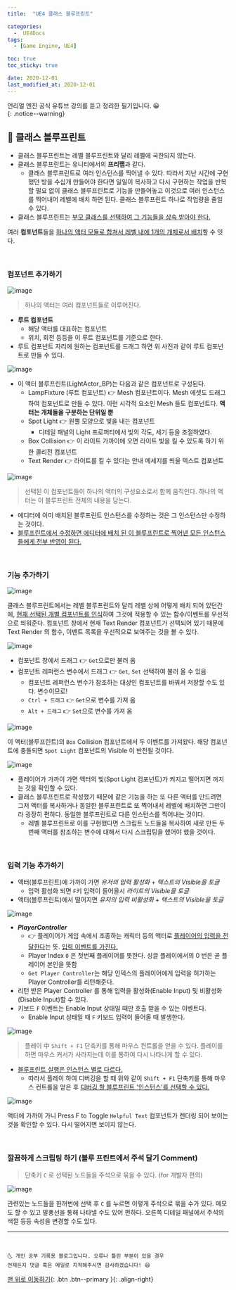 ```yaml
---
title:  "UE4 클래스 블루프린트" 

categories:
  -  UE4Docs
tags:
  - [Game Engine, UE4]

toc: true
toc_sticky: true

date: 2020-12-01
last_modified_at: 2020-12-01
---
```


언리얼 엔진 공식 유튜브 강의를 듣고 정리한 필기입니다. 😀  
{: .notice--warning}


## 🚖 클래스 블루프린트

- 클래스 블루프린트는 레벨 블루프린트와 달리 레벨에 국한되지 않는다.
- 클래스 블루프린트는 유니티에서의 **프리팹**과 같다. 
  - 클래스 블루프린트로 여러 인스턴스를 찍어낼 수 있다. 따라서 지난 시간에 구현했던 방을 수십개 만들어야 한다면 일일이 복사하고 다시 구현하는 작업을 반복할 필요 없이 클래스 블루프린트로 기능을 만들어놓고 이것으로 여러 인스턴스를 찍어내어 레벨에 배치 하면 된다. 클래스 블루프린트 하나로 작업량을 줄일 수 있다.
- 클래스 블루프린트는 <u>부모 클래스를 선택하여 그 기능들을 상속 받아야 한다.</u>

여러 **컴포넌트**들을 <u>하나의 액터 모듈로 합쳐서 레벨 내에 1개의 개체로서 배치</u>할 수 잇다. 

<br>

### 컴포넌트 추가하기

![image](https://user-images.githubusercontent.com/42318591/100699715-10f2c000-33df-11eb-882d-548d313de187.png)

> 하나의 액터는 여러 컴포넌트들로 이루어진다.

- **루트 컴포넌트**
  - 해당 액터를 대표하는 컴포넌트
  - 위치, 회전 등등을 이 루트 컴포넌트를 기준으로 한다.
- 루트 컴포넌트 자리에 원하는 컴포넌트를 드래그 하면 위 사진과 같이 루트 컴포넌트로 만들 수 있다. 

![image](https://user-images.githubusercontent.com/42318591/100703244-772f1100-33e6-11eb-8294-df0f384bc984.png)

- 이 액터 블루프린트(LightActor_BP)는 다음과 같은 컴포넌트로 구성된다.
  - LampFixture (루트 컴포넌트) 👉 Mesh 컴포넌트이다. Mesh 에셋도 드래그 하여 컴포넌트로 만들 수 있다. 이런 시각적 요소인 Mesh 들도 컴포넌트다. **액터는 개체들을 구분하는 단위일 뿐**
  - Spot Light 👉 원뿔 모양으로 빛을 내는 컴포넌트
    - 디테일 패널의 Light 프로퍼티에서 빛의 각도, 세기 등을 조절하였다.
  - Box Collision 👉 이 라이트 가까이에 오면 라이트 빛을 킬 수 있도록 하기 위한 콜리전 컴포넌트
  - Text Render 👉 라이트를 킬 수 있다는 안내 메세지를 띄울 텍스트 컴포넌트

![image](https://user-images.githubusercontent.com/42318591/100703884-d17ca180-33e7-11eb-9648-7df42d7c487c.png)

> 선택된 이 컴포넌트들이 하나의 액터의 구성요소로서 함께 움직인다. 하나의 액터는 이 블루프린트 전체의 내용을 담는다.

- 에디터에 이미 배치된 블루프린트 인스턴스를 수정하는 것은 그 인스턴스만 수정하는 것이다. 
- <u>블루프린트에서 수정하면 에디터에 배치 된 이 블루프린트로 찍어낸 모든 인스턴스들에게 전부 반영이 된다.</u>


<br>

### 기능 추가하기

![image](https://user-images.githubusercontent.com/42318591/100704641-2836ab00-33e9-11eb-9d7d-3d6bbe972d6c.png)

클래스 블루프린트에서는 레벨 블루프린트와 달리 레벨 상에 어떻게 배치 되어 있던간에, <u>현재 선택된 개별 컴포넌트를 인식</u>하여 그것에 적용할 수 있는 함수/이벤트를 우선적으로 띄워준다. 컴포넌트 창에서 현재 Text Render 컴포넌트가 선택되어 있기 때문에 Text Render 의 함수, 이벤트 목록을 우선적으로 보여주는 것을 볼 수 있다.

![image](https://user-images.githubusercontent.com/42318591/100705108-01c53f80-33ea-11eb-9f10-8f5a5a667040.png)

- 컴포넌트 창에서 드래그 👉 `Get`으로만 불러 옴
- 컴포넌트 레퍼런스 변수에서 드래그 👉 `Get`, `Set` 선택하여 불러 올 수 있음
  - 컴포넌트 레퍼런스 변수가 참조하는 대상인 컴포넌트를 바꿔서 저장할 수도 있다. 변수이므로!
  - `Ctrl + 드래그` 👉 `Get`으로 변수를 가져 옴
  - `Alt + 드래그` 👉 `Set`으로 변수를 가져 옴 

![image](https://user-images.githubusercontent.com/42318591/100705916-6339de00-33eb-11eb-88fb-4fc99d99038d.png)

이 액터(블루프린트)의 `Box` Collision 컴포넌트에서 두 이벤트를 가져왔다. 해당 컴포넌트에 충돌되면 `Spot Light` 컴포넌트의 Visible 이 반전될 것이다.

![image](https://user-images.githubusercontent.com/42318591/100705885-561cef00-33eb-11eb-9c90-0485420784f7.png)

- 플레이어가 가까이 가면 액터의 빛(Spot Light 컴포넌트)가 켜지고 떨어지면 꺼지는 것을 확인할 수 있다.
- 클래스 블루프린트로 작성했기 때문에 같은 기능을 하는 또 다른 액터를 만드려면 그저 액터를 복사하거나 동일한 블루프린트로 또 찍어내서 레벨에 배치하면 그만이라 굉장히 편하다. 동일한 블루프린트로 다른 인스턴스를 찍어내는 것이다.
  - 레벨 블루프린트로 이를 구현했다면 스크립트 노드들을 복사하여 새로 만든 두번째 액터를 참조하는 변수에 대해서 다시 스크립팅을 했어야 했을 것이다.

<br>


### 입력 기능 추가하기

- 액터(블루프린트)에 가까이 가면 *유저의 입력 활성화* + *텍스트의 Visible을 토글*
  - 입력 활성화 되면 `F`키 입력이 들어올시 *라이트의 Visible을 토글*
- 액터(블루프린트)에서 떨어지면 *유저의 입력 비활성화* + *텍스트의 Visible을 토글*

![image](https://user-images.githubusercontent.com/42318591/100708835-5d92c700-33f0-11eb-8b70-d4481c99c2a4.png)

- ***PlayerController*** 
  - 👉 플레이어가 게임 속에서 조종하는 캐릭터 등의 액터로 <u>플레이어의 입력을 전달한다</u>는 뜻. <u>입력 이벤트를 가진다.</u>
  - Player Index `0` 은 첫번째 플레이어를 뜻한다. 싱글 플레이에서의 0 번은 곧 플레이어 본인을 뜻함
  - `Get Player Controller`는 해당 인덱스의 플레이어에게 입력을 허가하는 Player Controller를 리턴해준다.
- 리턴 받은 Player Controller 를 통해 입력을 활성화(Enable Input) 및 비활성화(Disable Input)할 수 있다.
- 키보드 `F` 이벤트는 Enable Input 상태일 때만 호출 받을 수 있는 이벤트다.
  - Enable Input 상태일 때 `F` 키보드 입력이 들어올 때 발생한다.


![image](https://user-images.githubusercontent.com/42318591/100708875-6c797980-33f0-11eb-91c0-0c2964d61367.png)

> 플레이 中 `Shift + F1` 단축키를 통해 마우스 컨트롤을 얻을 수 있다. 플레이를 하면 마우스 커서가 사라지는데 이를 통하여 다시 나타나게 할 수 있다.

- <u>블루프린트 실행은 인스턴스 별로 다르다.</u>
  - 따라서 플레이 하여 디버깅을 할 때 위와 같이 `Shift + F1` 단축키를 통해 마우스 컨트롤을 얻은 후 <u>디버깅 할 블루프린트 '인스턴스'를 선택할 수 있다.</u>


![image](https://user-images.githubusercontent.com/42318591/100708764-3dfb9e80-33f0-11eb-8e94-d5d06f2ffc16.png)

액터에 가까이 가니 Press F to Toggle `Helpful Text` 컴포넌트가 렌더링 되어 보이는 것을 확인할 수 있다. 다시 떨어지면 보이지 않는다.


<br>

### 깔끔하게 스크립팅 하기 (블루 프린트에서 주석 달기 Comment)

> 단축키 `C` 로 선택된 노드들을 주석으로 묶을 수 있다. (for 개발자 편의)

![image](https://user-images.githubusercontent.com/42318591/100709975-5ec4f380-33f2-11eb-9382-85b342c21ee5.png)

관련있는 노드들을 한꺼번에 선택 후 `C` 를 누르면 이렇게 주석으로 묶을 수가 있다. 메모도 할 수 있고 말풍선을 통해 나타낼 수도 있어 편하다. 오른쪽 디테일 패널에서 주석의 색깔 등등 속성을 변경할 수도 있다.

***
<br>

    🌜 개인 공부 기록용 블로그입니다. 오류나 틀린 부분이 있을 경우 
    언제든지 댓글 혹은 메일로 지적해주시면 감사하겠습니다! 😄

[맨 위로 이동하기](#){: .btn .btn--primary }{: .align-right}